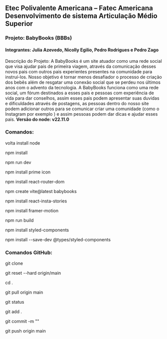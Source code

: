 ## Etec Polivalente Americana – Fatec Americana Desenvolvimento de sistema Articulação Médio Superior

### Projeto: BabyBooks (BBBs)

#### Integrantes: Julia Azevedo, Nicolly Egilio, Pedro Rodrigues e Pedro Zago

Descrição do Projeto:
A BabyBooks é um site atuador como uma rede social que visa ajudar pais de primeira viagem, através da comunicação desses novos pais com outros pais experientes presentes na comunidade para instruí-los.
Nosso objetivo é tornar menos desafiador o processo de criação dos bebês além de resgatar uma conexão social que se perdeu nos últimos anos com o advento da tecnologia.
A BabyBooks funciona como uma rede social, um fórum destinados a esses pais e pessoas com experiência de vida para dar conselhos, assim esses pais podem apresentar suas duvidas e dificuldades através de postagens, as pessoas dentro do nosso site podem adicionar outros para se comunicar criar uma comunidade (como o Instagram por exemplo ) e assim pessoas podem dar dicas e ajudar esses pais.
**Versão do node: v22.11.0**

### Comandos:

volta install node

npm install

npm run dev

npm install prime icon

npm install react-router-dom

npm create vite@latest babybooks

npm install react-insta-stories

npm install framer-motion

npm run build

npm install styled-components

npm install --save-dev @types/styled-components

### Comandos GitHub:

git clone

git reset --hard origin/main

cd .

git pull origin main

git status

git add .

git commit -m ""

git push origin main
